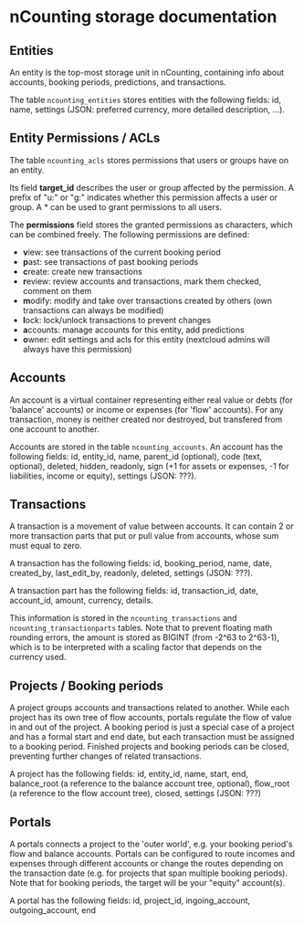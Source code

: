 # nCounting storage documentation


## Entities

An entity is the top-most storage unit in nCounting, containing info about accounts, booking periods, predictions, and transactions.

The table `ncounting_entities` stores entities with the following fields: id, name, settings (JSON: preferred currency, more detailed description, ...).


## Entity Permissions / ACLs

The table `ncounting_acls` stores permissions that users or groups have on an entity.

Its field **target\_id** describes the user or group affected by the permission. A prefix of "u:" or "g:" indicates whether this permission affects a user or group. A \* can be used to grant permissions to all users.

The **permissions** field stores the granted permissions as characters, which can be combined freely. The following permissions are defined:

- **v**iew: see transactions of the current booking period
- **p**ast: see transactions of past booking periods
- **c**reate: create new transactions
- **r**eview: review accounts and transactions, mark them checked, comment on them
- **m**odify: modify and take over transactions created by others (own transactions can always be modified)
- **l**ock: lock/unlock transactions to prevent changes
- **a**ccounts: manage accounts for this entity, add predictions
- **o**wner: edit settings and acls for this entity (nextcloud admins will always have this permission)


## Accounts

An account is a virtual container representing either real value or debts (for 'balance' accounts) or income or expenses (for 'flow' accounts). For any transaction, money is neither created nor destroyed, but transfered from one account to another.

Accounts are stored in the table `ncounting_accounts`. An account has the following fields: id, entity\_id, name, parent\_id (optional), code (text, optional), deleted, hidden, readonly, sign (+1 for assets or expenses, -1 for liabilities, income or equity), settings (JSON: ???).


## Transactions

A transaction is a movement of value between accounts. It can contain 2 or more transaction parts that put or pull value from accounts, whose sum must equal to zero.

A transaction has the following fields: id, booking\_period, name, date, created\_by, last\_edit\_by, readonly, deleted, settings (JSON: ???).

A transaction part has the following fields: id, transaction\_id, date, account\_id, amount, currency, details.

This information is stored in the `ncounting_transactions` and `ncounting_transactionparts` tables. Note that to prevent floating math rounding errors, the amount is stored as BIGINT (from -2^63 to 2^63-1), which is to be interpreted with a scaling factor that depends on the currency used.


## Projects / Booking periods

A project groups accounts and transactions related to another. While each project has its own tree of flow accounts, portals regulate the flow of value in and out of the project. A booking period is just a special case of a project and has a formal start and end date, but each transaction must be assigned to a booking period. Finished projects and booking periods can be closed, preventing further changes of related transactions.

A project has the following fields: id, entity\_id, name, start, end, balance\_root (a reference to the balance account tree, optional), flow\_root (a reference to the flow account tree), closed, settings (JSON: ???)


## Portals

A portals connects a project to the 'outer world', e.g. your booking period's flow and balance accounts. Portals can be configured to route incomes and expenses through different accounts or change the routes depending on the transaction date (e.g. for projects that span multiple booking periods). Note that for booking periods, the target will be your "equity" account(s).

A portal has the following fields: id, project\_id, ingoing\_account, outgoing\_account, end
